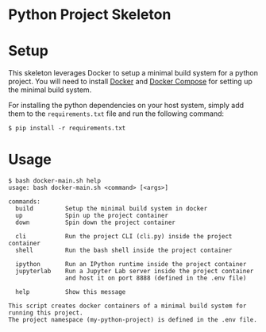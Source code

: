 # Python Project Skeleton

# Setup

This skeleton leverages Docker to setup a minimal build system for a python project.
You will need to install [Docker](https://docs.docker.com/get-docker/)
and [Docker Compose](https://docs.docker.com/compose/install/)
for setting up the minimal build system.

For installing the python dependencies on your host system,
simply add them to the `requirements.txt` file
and run the following command:

```
$ pip install -r requirements.txt
```


# Usage

```
$ bash docker-main.sh help
usage: bash docker-main.sh <command> [<args>]

commands:
  build         Setup the minimal build system in docker
  up            Spin up the project container
  down          Spin down the project container

  cli           Run the project CLI (cli.py) inside the project container
  shell         Run the bash shell inside the project container

  ipython       Run an IPython runtime inside the project container
  jupyterlab    Run a Jupyter Lab server inside the project container
                and host it on port 8888 (defined in the .env file)

  help          Show this message

This script creates docker containers of a minimal build system for running this project.
The project namespace (my-python-project) is defined in the .env file.
```
